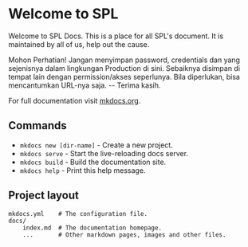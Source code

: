 # Welcome to SPL

Welcome to SPL Docs. This is a place for all SPL's  document. It is maintained by all of us, help out the cause.

<aside class="warning">
Mohon Perhatian! Jangan menyimpan password, credentials dan yang sejenisnya dalam lingkungan Production di sini. Sebaiknya disimpan di tempat lain dengan permission/akses seperlunya. Bila diperlukan, bisa mencantumkan URL-nya saja. -- Terima kasih.
</aside>




For full documentation visit [mkdocs.org](https://mkdocs.org).

## Commands

* `mkdocs new [dir-name]` - Create a new project.
* `mkdocs serve` - Start the live-reloading docs server.
* `mkdocs build` - Build the documentation site.
* `mkdocs help` - Print this help message.

## Project layout

    mkdocs.yml    # The configuration file.
    docs/
        index.md  # The documentation homepage.
        ...       # Other markdown pages, images and other files.
